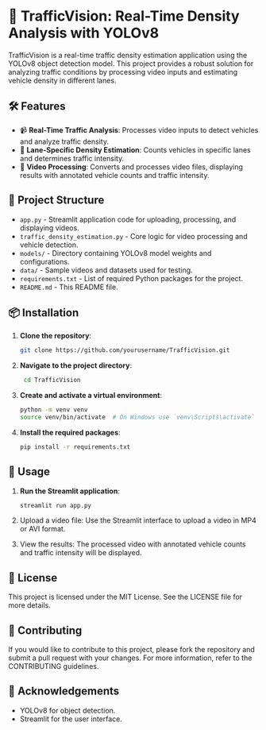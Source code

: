# 🚦 TrafficVision: Real-Time Density Analysis with YOLOv8

TrafficVision is a real-time traffic density estimation application using the YOLOv8 object detection model. This project provides a robust solution for analyzing traffic conditions by processing video inputs and estimating vehicle density in different lanes.

## 🛠️ Features

- 📹 **Real-Time Traffic Analysis**: Processes video inputs to detect vehicles and analyze traffic density.
- 🚗 **Lane-Specific Density Estimation**: Counts vehicles in specific lanes and determines traffic intensity.
- 🎥 **Video Processing**: Converts and processes video files, displaying results with annotated vehicle counts and traffic intensity.

## 📂 Project Structure

- `app.py` - Streamlit application code for uploading, processing, and displaying videos.
- `traffic_density_estimation.py` - Core logic for video processing and vehicle detection.
- `models/` - Directory containing YOLOv8 model weights and configurations.
- `data/` - Sample videos and datasets used for testing.
- `requirements.txt` - List of required Python packages for the project.
- `README.md` - This README file.

## 📦 Installation

1. **Clone the repository**:

   ```bash
   git clone https://github.com/yourusername/TrafficVision.git

2. **Navigate to the project directory**:
   ```bash
    cd TrafficVision

3. **Create and activate a virtual environment**:
   ```bash
   python -m venv venv
   source venv/bin/activate  # On Windows use `venv\Scripts\activate`
   
4. **Install the required packages**:
    ```bash
    pip install -r requirements.txt

## 📝 Usage

1. **Run the Streamlit application**:
   ```bash
   streamlit run app.py

2. Upload a video file: Use the Streamlit interface to upload a video in MP4 or AVI format.

3. View the results: The processed video with annotated vehicle counts and traffic intensity will be displayed.

## 📜 License
This project is licensed under the MIT License. See the LICENSE file for more details.

## 🤝 Contributing
If you would like to contribute to this project, please fork the repository and submit a pull request with your changes. For more information, refer to the CONTRIBUTING guidelines.

## 📝 Acknowledgements
- YOLOv8 for object detection.
- Streamlit for the user interface.


